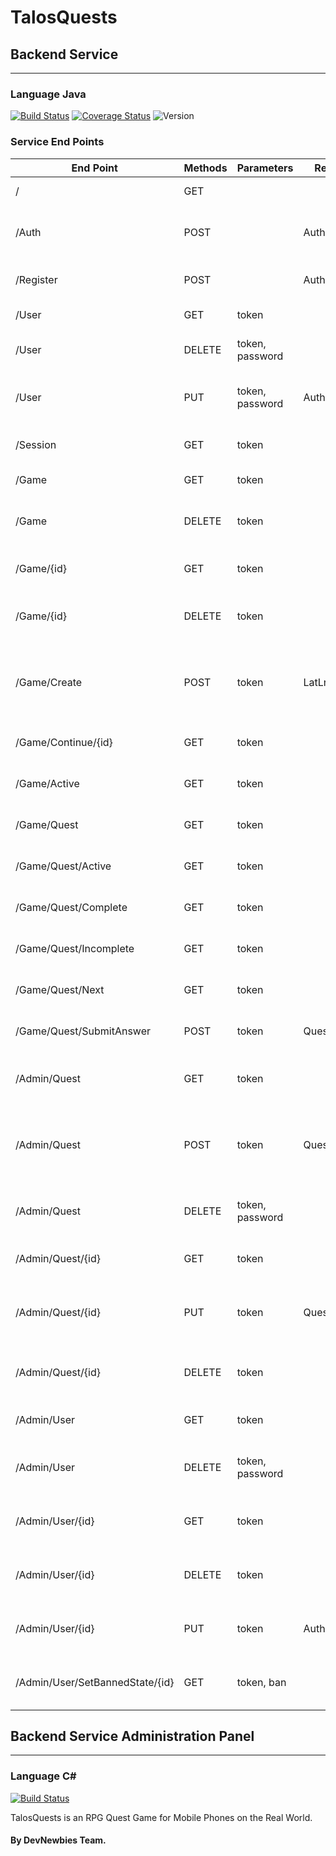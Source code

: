# TalosQuests

## Backend Service
---
### Language **Java**
[![Build Status](https://api.travis-ci.org/DevNewbies/TalosQuests.svg?branch=master)](https://travis-ci.org/DevNewbies/TalosQuests)
[![Coverage Status](https://coveralls.io/repos/github/DevNewbies/TalosQuests/badge.svg)](https://coveralls.io/github/DevNewbies/TalosQuests)
![Version](http://talosquests.devian.gr/badge.svg?type=version&version=1.3.0-build76)

### **Service End Points**
End Point | Methods | Parameters | Request Body | States
--------- | ------- | ---------- | ------------ | ------
/ | GET |  | | 200, 504
/Auth | POST | | AuthRegisterModel | 200, 400, 403, 500
/Register | POST | | AuthRegisterModel | 200, 400, 500
/User | GET | token | | 200, 401
/User | DELETE | token, password | | 200, 401, 500
/User | PUT | token, password | AuthRegisterModel | 200, 400, 401, 500
/Session | GET | token | | 200, 401, 500
/Game | GET | token | | 200, 401
/Game | DELETE | token | | 200, 401, 403, 500
/Game/{id} | GET | token | | 200, 401, 404
/Game/{id} | DELETE | token | | 200, 401, 403, 404
/Game/Create | POST | token | LatLng | 200, 400, 401, 404, 500, 504
/Game/Continue/{id} | GET | token | | 200, 401, 404
/Game/Active | GET | token | | 200, 401, 404
/Game/Quest | GET | token | | 200, 401, 404
/Game/Quest/Active | GET | token | | 200, 401, 404
/Game/Quest/Complete | GET | token | | 200, 401, 404
/Game/Quest/Incomplete | GET | token | | 200, 401, 404
/Game/Quest/Next | GET | token | | 200, 401, 404
/Game/Quest/SubmitAnswer | POST | token | QuestChoice | 200, 401, 404
/Admin/Quest | GET | token | | 200, 401, 403, 404
/Admin/Quest | POST | token | QuestModel | 200, 400, 401, 403, 404, 500
/Admin/Quest | DELETE | token, password | | 200, 401, 403, 500
/Admin/Quest/{id} | GET | token | | 200, 401, 403
/Admin/Quest/{id} | PUT | token | QuestModel | 200, 400, 401, 403, 500
/Admin/Quest/{id} | DELETE | token | | 200, 401, 403, 500
/Admin/User | GET | token | | 200, 401, 403
/Admin/User | DELETE | token, password | | 200, 401, 403, 500
/Admin/User/{id} | GET | token | | 200, 401, 403, 500
/Admin/User/{id} | DELETE | token | | 200, 401, 403, 500
/Admin/User/{id} | PUT | token | AuthRegisterModel | 200, 401, 403, 500
/Admin/User/SetBannedState/{id} | GET | token, ban | | 200, 400, 401, 403




## Backend Service Administration Panel
---
### Language C# #
[![Build Status](https://ci.appveyor.com/api/projects/status/suysvxkqmijayb6f?svg=true)](https://ci.appveyor.com/project/ProIcons/talosquests-ilq7l/)

TalosQuests is an RPG Quest Game for Mobile Phones on the Real World.

#### By DevNewbies Team.
